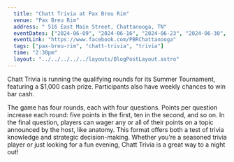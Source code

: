 ```yaml
---
  title: "Chatt Trivia at Pax Breu Rim"
  venue: "Pax Breu Rim"
  address: " 516 East Main Street, Chattanooga, TN"
  eventDates: ["2024-06-09", "2024-06-16", "2024-06-23", "2024-06-30", "2024-07-07", "2024-07-14", "2024-07-21", "2024-07-28", "2024-08-04", "2024-08-11", "2024-08-18", "2024-08-25"]
  eventLink: "https://www.facebook.com/PBRChattanooga"
  tags: ["pax-breu-rim", "chatt-trivia", "trivia"]
  time: "2:30pm"
  layout: "../../../../../layouts/BlogPostLayout.astro"
---
```


Chatt Trivia is running the qualifying rounds for its Summer Tournament, featuring a $1,000 cash prize. Participants also have weekly chances to win bar cash.

The game has four rounds, each with four questions. Points per question increase each round: five points in the first, ten in the second, and so on. In the final question, players can wager any or all of their points on a topic announced by the host, like anatomy. This format offers both a test of trivia knowledge and strategic decision-making. Whether you’re a seasoned trivia player or just looking for a fun evening, Chatt Trivia is a great way to a night out!
